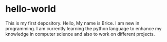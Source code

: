 # hello-world
This is my first depository.
Hello, 
My name is Brice. I am new in programming. I am currently learning the python language to enhance my knowledge in computer science and also to work on different projects. 
